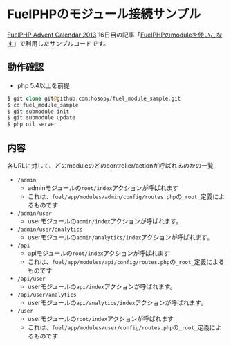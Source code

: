 # FuelPHPのモジュール接続サンプル

[FuelPHP Advent Calendar 2013](http://atnd.org/events/45096) 16日目の記事「[FuelPHPのmoduleを使いこなす](http://qiita.com/hosopy/items/0428be74f1c3868c55ba)」で利用したサンプルコードです。

## 動作確認

* php 5.4以上を前提

```php
$ git clone git@github.com:hosopy/fuel_module_sample.git
$ cd fuel_module_sample
$ git submodule init
$ git submodule update
$ php oil server
```

## 内容

各URLに対して、どのmoduleのどのcontroller/actionが呼ばれるのかの一覧

* `/admin`
   * adminモジュールの`root/index`アクションが呼ばれます
   * これは、`fuel/app/modules/admin/config/routes.php`の`_root_`定義によるものです
* `/admin/user`
   * userモジュールの`admin/index`アクションが呼ばれます。
* `/admin/user/analytics`
   * userモジュールの`admin/analytics/index`アクションが呼ばれます。
* `/api`
   * apiモジュールの`root/index`アクションが呼ばれます
   * これは、`fuel/app/modules/api/config/routes.php`の`_root_`定義によるものです
* `/api/user`
   * userモジュールの`api/index`アクションが呼ばれます。
* `/api/user/analytics`
   * userモジュールの`api/analytics/index`アクションが呼ばれます。
* `/user`
   * userモジュールの`root/index`アクションが呼ばれます
   * これは、`fuel/app/modules/user/config/routes.php`の`_root_`定義によるものです
